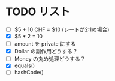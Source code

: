 # TODO リスト

- [ ] $5 + 10 CHF = $10 (レートが2:1の場合)
- [x] $5 * 2 = 10
- [ ] amount を private にする
- [x] Dollar の副作用どうする？
- [ ] Money の丸め処理どうする？
- [x] equals()
- [ ] hashCode()
